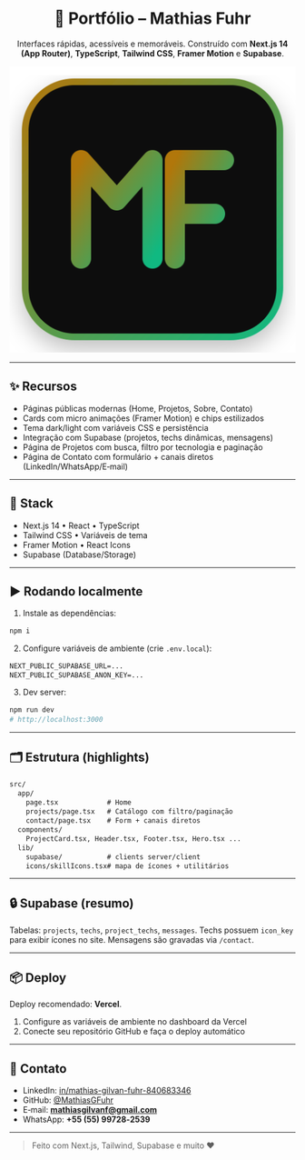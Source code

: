 <div align="center">

# 🚀 Portfólio – Mathias Fuhr

Interfaces rápidas, acessíveis e memoráveis. Construído com **Next.js 14 (App Router)**, **TypeScript**, **Tailwind CSS**, **Framer Motion** e **Supabase**.

![logo](./public/logo.svg)

</div>

---

## ✨ Recursos

- Páginas públicas modernas (Home, Projetos, Sobre, Contato)
- Cards com micro animações (Framer Motion) e chips estilizados
- Tema dark/light com variáveis CSS e persistência
- Integração com Supabase (projetos, techs dinâmicas, mensagens)
- Página de Projetos com busca, filtro por tecnologia e paginação
- Página de Contato com formulário + canais diretos (LinkedIn/WhatsApp/E‑mail)

---

## 🧰 Stack

- Next.js 14 • React • TypeScript
- Tailwind CSS • Variáveis de tema
- Framer Motion • React Icons
- Supabase (Database/Storage)

---

## ▶️ Rodando localmente

1) Instale as dependências:
```bash
npm i
```

2) Configure variáveis de ambiente (crie `.env.local`):
```env
NEXT_PUBLIC_SUPABASE_URL=...
NEXT_PUBLIC_SUPABASE_ANON_KEY=...
```

3) Dev server:
```bash
npm run dev
# http://localhost:3000
```

---

## 🗂️ Estrutura (highlights)

```
src/
  app/
    page.tsx            # Home
    projects/page.tsx   # Catálogo com filtro/paginação
    contact/page.tsx    # Form + canais diretos
  components/
    ProjectCard.tsx, Header.tsx, Footer.tsx, Hero.tsx ...
  lib/
    supabase/           # clients server/client
    icons/skillIcons.tsx# mapa de ícones + utilitários
```

---

## 🔒 Supabase (resumo)

Tabelas: `projects`, `techs`, `project_techs`, `messages`. Techs possuem `icon_key` para exibir ícones no site. Mensagens são gravadas via `/contact`.

---

## 📦 Deploy

Deploy recomendado: **Vercel**.

1) Configure as variáveis de ambiente no dashboard da Vercel
2) Conecte seu repositório GitHub e faça o deploy automático

---

## 🤝 Contato

- LinkedIn: [in/mathias-gilvan-fuhr-840683346](https://www.linkedin.com/in/mathias-gilvan-fuhr-840683346/)
- GitHub: [@MathiasGFuhr](https://github.com/MathiasGFuhr)
- E‑mail: **mathiasgilvanf@gmail.com**
- WhatsApp: **+55 (55) 99728‑2539**

---

> Feito com Next.js, Tailwind, Supabase e muito ❤️
